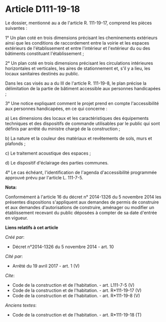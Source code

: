 # Article D111-19-18

Le dossier, mentionné au a de l'article R. 111-19-17, comprend les pièces suivantes : 

1° Un plan coté en trois dimensions précisant les cheminements extérieurs ainsi que les conditions de raccordement entre la
voirie et les espaces extérieurs de l'établissement et entre l'intérieur et l'extérieur du ou des bâtiments constituant
l'établissement ; 

2° Un plan coté en trois dimensions précisant les circulations intérieures horizontales et verticales, les aires de
stationnement et, s'il y a lieu, les locaux sanitaires destinés au public. 

Dans les cas visés au a du III de l'article R. 111-19-8, le plan précise la délimitation de la partie de bâtiment accessible
aux personnes handicapées ; 

3° Une notice expliquant comment le projet prend en compte l'accessibilité aux personnes handicapées, en ce qui concerne : 

a) Les dimensions des locaux et les caractéristiques des équipements techniques et des dispositifs de commande utilisables
par le public qui sont définis par arrêté du ministre chargé de la construction ; 

b) La nature et la couleur des matériaux et revêtements de sols, murs et plafonds ; 

c) Le traitement acoustique des espaces ; 

d) Le dispositif d'éclairage des parties communes. 

4° Le cas échéant, l'identification de l'agenda d'accessibilité programmée approuvé prévu par l'article L. 111-7-5.

**Nota:**

Conformément à l'article 16 du décret n° 2014-1326 du 5 novembre 2014 les présentes dispositions s'appliquent aux demandes de
permis de construire et aux demandes d'autorisations de construire, aménager ou modifier un établissement recevant du public
déposées à compter de sa date d'entrée en vigueur.

**Liens relatifs à cet article**

_Créé par_:

  - Décret n°2014-1326 du 5 novembre 2014 - art. 10

_Cité par_:

  - Arrêté du 19 avril 2017 - art. 1 (V)

_Cite_:

  - Code de la construction et de l'habitation. - art. L111-7-5 (V)
  - Code de la construction et de l'habitation. - art. R*111-19-17 (V)
  - Code de la construction et de l'habitation. - art. R*111-19-8 (V)

_Anciens textes_:

  - Code de la construction et de l'habitation. - art. R*111-19-18 (T)
